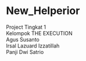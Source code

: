 # New_Helperior
Project Tingkat 1<br>
Kelompok THE EXECUTION<br>
Agus Susanto<br>
Irsal Lazuard Izzatillah<br>
Panji Dwi Satrio
